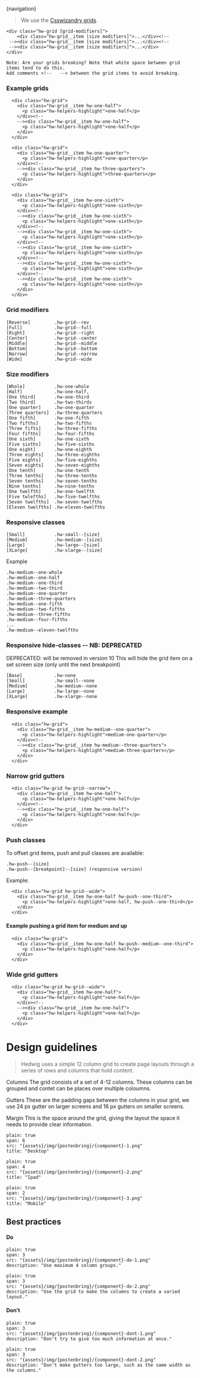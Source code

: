 {navigation}

> We use the [Csswizandry grids](https://github.com/csswizardry/csswizardry-grids).




```code
<div class="hw-grid [grid-modifiers]">
    <div class="hw-grid__item [size modifiers]">...</div><!--
 --><div class="hw-grid__item [size modifiers]">...</div><!--
 --><div class="hw-grid__item [size modifiers]">...</div>
</div>

Note: Are your grids breaking? Note that white space between grid items tend to do this.
Add comments <!--   --> between the grid items to avoid breaking.
```

### Example grids

```html|span-6
  <div class="hw-grid">
    <div class="hw-grid__item hw-one-half">
      <p class="hw-helpers-highlight">one-half</p>
    </div><!--
    --><div class="hw-grid__item hw-one-half">
      <p class="hw-helpers-highlight">one-half</p>
    </div>
  </div>
```

```html|span-6
  <div class="hw-grid">
    <div class="hw-grid__item hw-one-quarter">
      <p class="hw-helpers-highlight">one-quarter</p>
    </div><!--
    --><div class="hw-grid__item hw-three-quarters">
      <p class="hw-helpers-highlight">three-quarters</p>
    </div>
  </div>
```

```html|span-6
  <div class="hw-grid">
    <div class="hw-grid__item hw-one-sixth">
      <p class="hw-helpers-highlight">one-sixth</p>
    </div><!--
    --><div class="hw-grid__item hw-one-sixth">
      <p class="hw-helpers-highlight">one-sixth</p>
    </div><!--
    --><div class="hw-grid__item hw-one-sixth">
      <p class="hw-helpers-highlight">one-sixth</p>
    </div><!--
    --><div class="hw-grid__item hw-one-sixth">
      <p class="hw-helpers-highlight">one-sixth</p>
    </div><!--
    --><div class="hw-grid__item hw-one-sixth">
      <p class="hw-helpers-highlight">one-sixth</p>
    </div><!--
    --><div class="hw-grid__item hw-one-sixth">
      <p class="hw-helpers-highlight">one-sixth</p>
    </div>
  </div>
```

### Grid modifiers
```code
[Reverse]         .hw-grid--rev
[Full]            .hw-grid--full
[Right]           .hw-grid--right
[Center]          .hw-grid--center
[Middle]          .hw-grid--middle
[Bottom]          .hw-grid--bottom
[Narrow]          .hw-grid--narrow
[Wide]            .hw-grid--wide
```

### Size modifiers
```code
[Whole]           .hw-one-whole
[Half]            .hw-one-half,
[One third]       .hw-one-third
[Two third]       .hw-two-thirds
[One quarter]     .hw-one-quarter
[Three quarters]  .hw-three-quarters
[One fifth]       .hw-one-fifth
[Two fifths]      .hw-two-fifths
[Three fifts]     .hw-three-fifths
[Four fifths]     .hw-four-fifths
[One sixth]       .hw-one-sixth
[Five sixths]     .hw-five-sixths
[One eight]       .hw-one-eighth
[Three eights]    .hw-three-eighths
[Five eights]     .hw-five-eighths
[Seven eights]    .hw-seven-eighths
[One tenth]       .hw-one-tenth
[Three tenths]    .hw-three-tenths
[Seven tenths]    .hw-seven-tenths
[Nine tenths]     .hw-nine-tenths
[One twelfth]     .hw-one-twelfth
[Five twlefths]   .hw-five-twelfths
[Seven twelfths]  .hw-seven-twelfths
[Eleven twelfths] .hw-eleven-twelfths
```

### Responsive classes
```code
[Small]           .hw-small--[size]
[Medium]          .hw-medium--[size]
[Large]           .hw-large--[size]
[XLarge]          .hw-xlarge--[size]
```

Example
```code
.hw-medium--one-whole
.hw-medium--one-half
.hw-medium--one-third
.hw-medium--two-third
.hw-medium--one-quarter
.hw-medium--three-quarters
.hw-medium--one-fifth
.hw-medium--two-fifths
.hw-medium--three-fifths
.hw-medium--four-fifths
...
.hw-medium--eleven-twelfths
```

### Responsive hide-classes -- NB: DEPRECATED

DEPRECATED: will be removed in version 10
This will hide the grid item on a set screen size (only until the next breakpoint)


```code
[Base]            .hw-none
[Small]           .hw-small--none
[Medium]          .hw-medium--none
[Large]           .hw-large--none
[XLarge]          .hw-xlarge--none
```


### Responsive example

```html|span-6,responsive
  <div class="hw-grid">
    <div class="hw-grid__item hw-medium--one-quarter">
      <p class="hw-helpers-highlight">medium-one-quarter</p>
    </div><!--
    --><div class="hw-grid__item hw-medium--three-quarters">
      <p class="hw-helpers-highlight">medium-three-quarters</p>
    </div>
  </div>

```

### Narrow grid gutters

```html|span-6
  <div class="hw-grid hw-grid--narrow">
    <div class="hw-grid__item hw-one-half">
      <p class="hw-helpers-highlight">one-half</p>
    </div><!--
    --><div class="hw-grid__item hw-one-half">
      <p class="hw-helpers-highlight">one-half</p>
    </div>
  </div>
```

### Push classes

To offset grid items, push and pull classes are available:

```code
.hw-push--[size]
.hw-push--[breakpoint]--[size] (responsive version)
```

Example:
```html|span-6
  <div class="hw-grid hw-grid--wide">
    <div class="hw-grid__item hw-one-half hw-push--one-third">
      <p class="hw-helpers-highlight">one-half, hw-push--one-third</p>
    </div>
  </div>
```


#### Example pushing a grid item for medium and up
```html|span-6,responsive
  <div class="hw-grid">
    <div class="hw-grid__item hw-one-half hw-push--medium--one-third">
      <p class="hw-helpers-highlight">one-half</p>
    </div>
  </div>
```


### Wide grid gutters

```html|span-6
  <div class="hw-grid hw-grid--wide">
    <div class="hw-grid__item hw-one-half">
      <p class="hw-helpers-highlight">one-half</p>
    </div><!--
    --><div class="hw-grid__item hw-one-half">
      <p class="hw-helpers-highlight">one-half</p>
    </div>
  </div>
```









# Design guidelines

> Hedwig uses a simple 12 column grid to create page layouts through a series of rows and columns that hold content. 



Columns
The grid consists of a set of 4-12 columns. These columns can be grouped and contet can be places over multiple coloumns. 

Gutters
These are the padding gaps between the columns in your grid, we use 24 px gutter on larger screens and 16 px gutters on smaller screens.

Margin
This is the space around the grid, giving the layout the space it needs to provide clear information. 




```image
plain: true
span: 6
src: "{assets}/img/{postenbring}/{component}-1.png"
title: "Desktop"
```


```image
plain: true
span: 4
src: "{assets}/img/{postenbring}/{component}-2.png"
title: "Ipad"
```
```image
plain: true
span: 2
src: "{assets}/img/{postenbring}/{component}-3.png"
title: "Mobile"
```







## Best practices

#### Do

```image
plain: true
span: 3
src: "{assets}/img/{postenbring}/{component}-do-1.png"
description: "Use maximum 4 column groups."
```
```image
plain: true
span: 3
src: "{assets}/img/{postenbring}/{component}-do-2.png"
description: "Use the grid to make the columns to create a varied layout."
```

#### Don't
  
```image
plain: true
span: 3
src: "{assets}/img/{postenbring}/{component}-dont-1.png"
description: "Don't try to give too much information at once."
```
```image
plain: true
span: 3
src: "{assets}/img/{postenbring}/{component}-dont-2.png"
description: "Don't make gutters too large, such as the same width as the columns."
```